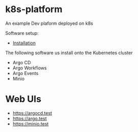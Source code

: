 # k8s-platform

An example Dev plaform deployed on k8s

Software setup:

* [Installation](docs/Installation.md)

The following software us install onto the Kubernetes cluster

* Argo CD
* Argo Workflows
* Argo Events
* Minio

# Web UIs

* https://argocd.test
* https://argo.test
* https://minio.test

